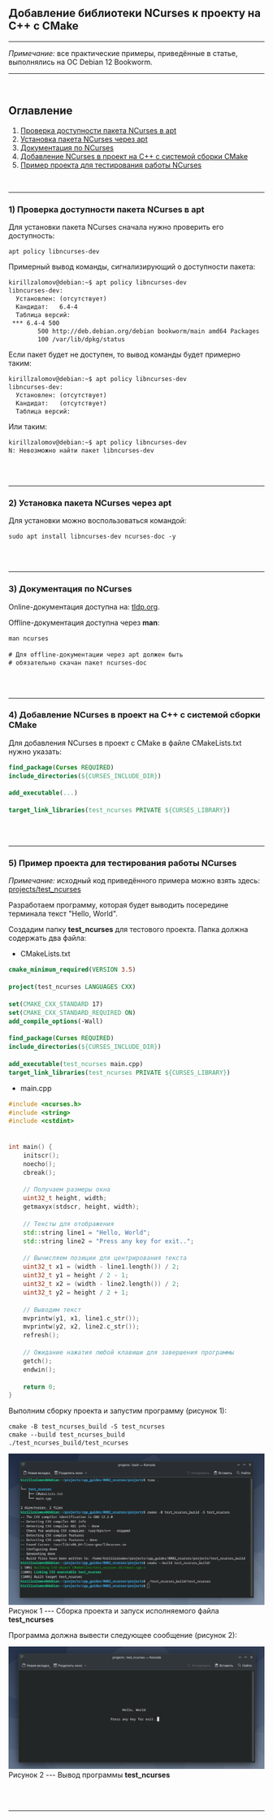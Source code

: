 ## Добавление библиотеки NCurses к проекту на C++ с CMake  

---

_Примечание:_ все практические примеры, приведённые в статье, выполнялись на ОС Debian 12 Bookworm.  

---

<br>  

## Оглавление

1. [Проверка доступности пакета NCurses в apt](#сhapter_1)
2. [Установка пакета NCurses через apt](#сhapter_2)
3. [Документация по NCurses](#сhapter_3)
4. [Добавление NCurses в проект на C++ с системой сборки CMake](#сhapter_4)
5. [Пример проекта для тестирования работы NCurses](#сhapter_5)
<br>  

---

<a name="сhapter_1"></a> 
### 1) Проверка доступности пакета NCurses в apt

Для установки пакета NCurses сначала нужно проверить его доступность:

```console
apt policy libncurses-dev
```

Примерный вывод команды, сигнализирующий о доступности пакета:

```console
kirillzalomov@debian:~$ apt policy libncurses-dev
libncurses-dev:
  Установлен: (отсутствует)
  Кандидат:   6.4-4
  Таблица версий:
 *** 6.4-4 500
        500 http://deb.debian.org/debian bookworm/main amd64 Packages
        100 /var/lib/dpkg/status

```

Если пакет будет не доступен, то вывод команды будет примерно таким:

```console
kirillzalomov@debian:~$ apt policy libncurses-dev
libncurses-dev:
  Установлен: (отсутствует)
  Кандидат:   (отсутствует)
  Таблица версий:
```

Или таким:

```console
kirillzalomov@debian:~$ apt policy libncurses-dev
N: Невозможно найти пакет libncurses-dev
```

<br>  
<br>  

---

<a name="сhapter_2"></a>
### 2) Установка пакета NCurses через apt  

Для установки можно воспользоваться командой:

```console
sudo apt install libncurses-dev ncurses-doc -y
```

<br>  
<br>  

---

<a name="сhapter_3"></a>
### 3) Документация по NCurses  

Online-документация доступна на: [tldp.org](https://tldp.org/HOWTO/NCURSES-Programming-HOWTO/).


Offline-документация доступна через __man__:

```console
man ncurses

# Для offline-документации через apt должен быть
# обязательно скачан пакет ncurses-doc
```

<br>  
<br>  

---

<a name="сhapter_4"></a>
### 4) Добавление NCurses в проект на C++ с системой сборки CMake  

Для добавления NCurses в проект с CMake в файле CMakeLists.txt нужно указать:  

```cmake
find_package(Curses REQUIRED)
include_directories(${CURSES_INCLUDE_DIR})

add_executable(...)

target_link_libraries(test_ncurses PRIVATE ${CURSES_LIBRARY})
```

<br>  
<br>  

---

<a name="сhapter_5"></a>
### 5) Пример проекта для тестирования работы NCurses  

_Примечание:_ исходный код приведённого примера можно взять здесь: [projects/test_ncurses](projects/test_ncurses)

Разработаем программу, которая будет выводить посередине терминала текст "Hello, World".  

Создадим папку __test_ncurses__ для тестового проекта. Папка должна содержать два файла:  

* CMakeLists.txt

```cmake
cmake_minimum_required(VERSION 3.5)

project(test_ncurses LANGUAGES CXX)

set(CMAKE_CXX_STANDARD 17)
set(CMAKE_CXX_STANDARD_REQUIRED ON)
add_compile_options(-Wall)

find_package(Curses REQUIRED)
include_directories(${CURSES_INCLUDE_DIR})

add_executable(test_ncurses main.cpp)
target_link_libraries(test_ncurses PRIVATE ${CURSES_LIBRARY})
```

* main.cpp

```cpp
#include <ncurses.h>
#include <string>
#include <cstdint>


int main() {
    initscr();
    noecho();
    cbreak();

    // Получаем размеры окна
    uint32_t height, width;
    getmaxyx(stdscr, height, width);

    // Тексты для отображения
    std::string line1 = "Hello, World";
    std::string line2 = "Press any key for exit..";

    // Вычисляем позиции для центрирования текста
    uint32_t x1 = (width - line1.length()) / 2;
    uint32_t y1 = height / 2 - 1;
    uint32_t x2 = (width - line2.length()) / 2;
    uint32_t y2 = height / 2 + 1;

    // Выводим текст
    mvprintw(y1, x1, line1.c_str());
    mvprintw(y2, x2, line2.c_str());
    refresh();
    
    // Ожидание нажатия любой клавиши для завершения программы
    getch();   
    endwin();

    return 0;
}
```

Выполним сборку проекта и запустим программу (рисунок 1):

```console
cmake -B test_ncurses_build -S test_ncurses
cmake --build test_ncurses_build
./test_ncurses_build/test_ncurses
```

![Сборка проекта и запуск исполняемого файла __test_ncurses__](images/1.png)
Рисунок 1 --- Сборка проекта и запуск исполняемого файла __test_ncurses__  

Программа должна вывести следующее сообщение (рисунок 2):

![Вывод программы __test_ncurses__](images/2.png)
Рисунок 2 --- Вывод программы __test_ncurses__  

<br>  
<br>  

---
